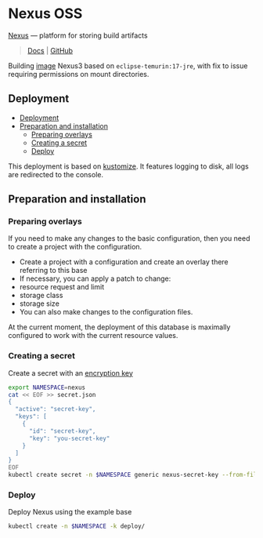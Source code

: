 # Nexus OSS

[Nexus][Docs] — platform for storing build artifacts

> [Docs] | [GitHub]

Building [image][] Nexus3 based on `eclipse-temurin:17-jre`, with
fix to issue requiring permissions on mount directories.

## Deployment

* [Deployment](#deployment)
* [Preparation and installation](#preparation-and-installation)
  * [Preparing overlays](#preparing-overlays)
  * [Creating a secret](#creating-a-secret)
  * [Deploy](#deploy)

This deployment is based on [kustomize][]. It features logging to disk, all logs are
redirected to the console.

## Preparation and installation

### Preparing overlays

If you need to make any changes to the basic configuration, then you need to
create a project with the configuration.

* Create a project with a configuration and create an overlay there referring to
  this base
* If necessary, you can apply a patch to change:
* resource request and limit
* storage class
* storage size
* You can also make changes to the configuration files.

At the current moment, the deployment of this database is maximally configured
to work with the current resource values.

### Creating a secret

Create a secret with an [encryption key][]

```bash
export NAMESPACE=nexus
cat << EOF >> secret.json
{
  "active": "secret-key",
  "keys": [
    {
      "id": "secret-key",
      "key": "you-secret-key"
    }
  ]
}
EOF
kubectl create secret -n $NAMESPACE generic nexus-secret-key --from-file secret.json
```

### Deploy

Deploy Nexus using the example base

```bash
kubectl create -n $NAMESPACE -k deploy/
```

<!-- Links -->

[Docs]: https://help.sonatype.com/en/sonatype-nexus-repository.html
[GitHub]: https://github.com/sonatype/nexus-public/
[image]: https://github.com/sonatype/docker-nexus3
[kustomize]: https://kubectl.docs.kubernetes.io/
[encryption key]: https://help.sonatype.com/en/re-encryption-in-nexus-repository.html

